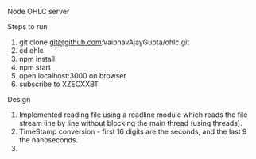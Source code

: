Node OHLC server


Steps to run

1. git clone git@github.com:VaibhavAjayGupta/ohlc.git
2. cd ohlc
3. npm install
4. npm start
5. open localhost:3000 on browser
6. subscribe to XZECXXBT


Design

1. Implemented reading file using a readline module which reads the file stream line by line without blocking the main thread (using threads).
2. TimeStamp conversion - first 16 digits are the seconds, and the last 9 the nanoseconds.
3. 
